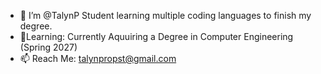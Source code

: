 - 👋 I’m @TalynP
  Student learning multiple coding languages to finish my degree.
- 📖Learning:
  Currently Aquuiring a Degree in Computer Engineering (Spring 2027)
- 📫 Reach Me:
  talynpropst@gmail.com


